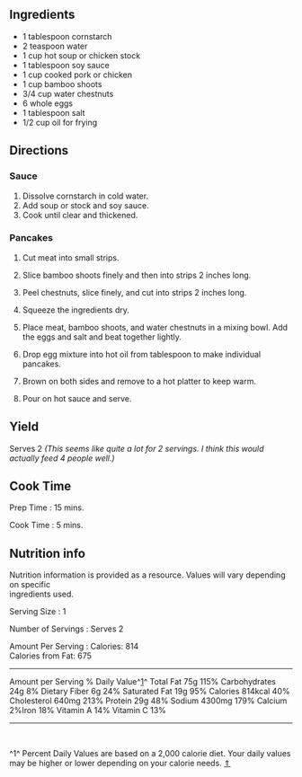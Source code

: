 <div id="wikitext">

<span id="ingredients"></span>

Ingredients
-----------

-   1 tablespoon cornstarch
-   2 teaspoon water
-   1 cup hot soup or chicken stock
-   1 tablespoon soy sauce
-   1 cup cooked pork or chicken
-   1 cup bamboo shoots
-   3/4 cup water chestnuts
-   6 whole eggs
-   1 tablespoon salt
-   1/2 cup oil for frying

<span id="directions"></span>

Directions
----------

### Sauce

1.  Dissolve cornstarch in cold water.
2.  Add soup or stock and soy sauce.
3.  Cook until clear and thickened.

<div class="vspace">

</div>

### Pancakes

1.  Cut meat into small strips.
2.  Slice bamboo shoots finely and then into strips 2 inches long.
3.  Peel chestnuts, slice finely, and cut into strips 2 inches long.
4.  Squeeze the ingredients dry.
    <div class="vspace">

    </div>

5.  Place meat, bamboo shoots, and water chestnuts in a mixing bowl. Add
    the eggs and salt and beat together lightly.
    <div class="vspace">

    </div>

6.  Drop egg mixture into hot oil from tablespoon to make individual
    pancakes.
7.  Brown on both sides and remove to a hot platter to keep warm.
8.  Pour on hot sauce and serve.

<div class="vspace">

</div>

Yield
-----

Serves 2 *(This seems like quite a lot for 2 servings. I think this
would actually feed 4 people well.)*

<div class="vspace">

</div>

Cook Time
---------

Prep Time
:   15 mins.

Cook Time
:   5 mins.

<span id="nutrition"></span>

Nutrition info
--------------

Nutrition information is provided as a resource. Values will vary
depending on specific\
ingredients used.

Serving Size
:   1

Number of Servings
:   Serves 2

Amount Per Serving
:   Calories: 814\
    Calories from Fat: 675

<div class="vspace">

</div>

  -------------------- -----------------------------------------------------
  Amount per Serving   % Daily Value^[1](#fn1_1)^<span id="fnr1_1"></span>
  Total Fat 75g        115%
  Carbohydrates 24g    8%
  Dietary Fiber 6g     24%
  Saturated Fat 19g    95%
  Calories 814kcal     40%
  Cholesterol 640mg    213%
  Protein 29g          48%
  Sodium 4300mg        179%
  Calcium 2%Iron       18%
  Vitamin A            14%
  Vitamin C            13%
  -------------------- -----------------------------------------------------

<div class="vspace">

</div>

<div class="footnote">

 

</div>

<span id="fn1_1"></span>^1^ Percent Daily Values are based on a 2,000
calorie diet. Your daily values may be higher or lower depending on your
calorie needs. [⇑](#fnr1_1)

<div class="vspace">

</div>

<div style="display: none;">

Summary:Chinese pancakes, a traditional dish Parent:(Recipes.)<span
class="wikiword">[MainDishes](http://wiki.tamouse.org?n=Recipes.MainDishes?action=print)</span>
<span
class="wikiword">[IncludeMe](http://wiki.tamouse.org?n=Recipes.IncludeMe?action=edit)[?](http://wiki.tamouse.org?n=Recipes.IncludeMe?action=edit)</span>:[Recipes.MainDishes](http://wiki.tamouse.org?n=Recipes.MainDishes?action=print)
Source:<http://www.rainbowfoods.com/Recipes/RecipeFull.aspx?RecipeID=1826>
Categories:[MainDish](http://wiki.tamouse.org?n=Category.MainDish),[AsianCuisine](http://wiki.tamouse.org?n=Category.AsianCuisine)
[Tags:eggs](templateseggs), chinese, egg foo yung

</div>

</div>
